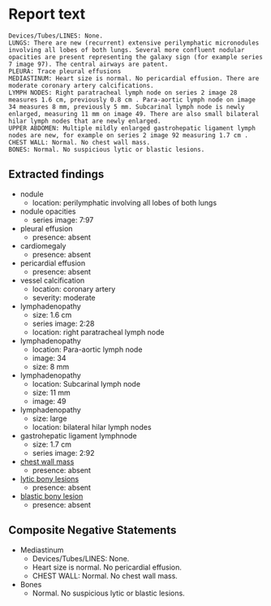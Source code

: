 # Report text

```text
Devices/Tubes/LINES: None.
LUNGS: There are new (recurrent) extensive perilymphatic micronodules involving all lobes of both lungs. Several more confluent nodular opacities are present representing the galaxy sign (for example series 7 image 97). The central airways are patent.
PLEURA: Trace pleural effusions
MEDIASTINUM: Heart size is normal. No pericardial effusion. There are moderate coronary artery calcifications.
LYMPH NODES: Right paratracheal lymph node on series 2 image 28 measures 1.6 cm, previously 0.8 cm . Para-aortic lymph node on image 34 measures 8 mm, previously 5 mm. Subcarinal lymph node is newly enlarged, measuring 11 mm on image 49. There are also small bilateral hilar lymph nodes that are newly enlarged.
UPPER ABDOMEN: Multiple mildly enlarged gastrohepatic ligament lymph nodes are new, for example on series 2 image 92 measuring 1.7 cm .
CHEST WALL: Normal. No chest wall mass.
BONES: Normal. No suspicious lytic or blastic lesions.
```

## Extracted findings

- nodule
  - location: perilymphatic involving all lobes of both lungs
- nodule opacities
  - series image: 7:97
- pleural effusion
  - presence: absent
- cardiomegaly
  - presence: absent
- pericardial effusion
  - presence: absent
- vessel calcification
  - location: coronary artery
  - severity: moderate
- lymphadenopathy
  - size: 1.6 cm
  - series image: 2:28
  - location: right paratracheal lymph node
- lymphadenopathy
  - location: Para-aortic lymph node
  - image: 34
  - size: 8 mm
- lymphadenopathy
  - location: Subcarinal lymph node
  - size: 11 mm
  - image: 49
- lymphadenopathy
  - size: large
  - location: bilateral hilar lymph nodes
- gastrohepatic ligament lymphnode
  - size: 1.7 cm
  - series image: 2:92
- [chest wall mass](../../definitions/hood/chest-wall.json)  
  - presence: absent
- [lytic bony lesions](../../definitions/hood/lytic-lesion.md)
  - presence: absent
- [blastic bony lesion](../../definitions/hood/sclerotic-lesion.md)
  - presence: absent

## Composite Negative Statements

- Mediastinum
  - Devices/Tubes/LINES: None.
  - Heart size is normal. No pericardial effusion.
  - CHEST WALL: Normal. No chest wall mass.
- Bones
  - Normal. No suspicious lytic or blastic lesions.
